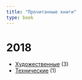 ```yaml
---
title: "Прочитанные книги"
type: book
---
```

# 2018
* [Художественные](2018) (3)
* [Технические](2018_tech) (1)